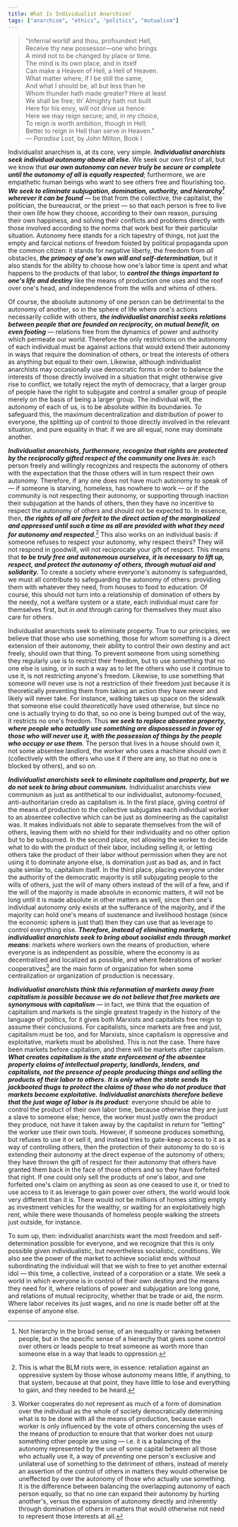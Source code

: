 ```yaml
---
title: What Is Individualist Anarchism?
tags: ["anarchism", "ethics", "politics", "mutualism"]
---
```


> "Infernal world! and thou, profoundest Hell,<br/>
> Receive thy new possessor—one who brings<br/>
> A mind not to be changed by place or time.<br/>
> The mind is its own place, and in itself<br/>
> Can make a Heaven of Hell, a Hell of Heaven.<br/>
> What matter where, if I be still the same,<br/>
> And what I should be, all but less than he<br/>
> Whom thunder hath made greater? Here at least<br/>
> We shall be free; th’ Almighty hath not built<br/>
> Here for his envy, will not drive us hence:<br/>
> Here we may reign secure; and, in my choice,<br/>
> To reign is worth ambition, though in Hell:<br/>
> Better to reign in Hell than serve in Heaven."<br/>
> — *Paradise Lost*, by John Milton, Book I

Individualist anarchism is, at its core, very simple. ***Individualist anarchists seek individual autonomy above all else.*** We seek our own first of all, but we know that ***our own autonomy can never truly be secure or complete until the autonomy of all is equally respected***; furthermore, we are empathetic human beings who want to see others free and flourishing too. ***We seek to eliminate subjugation, domination, authority, and hierarchy[^1] wherever it can be found*** — be that from the collective, the capitalist, the politician, the bureaucrat, or the priest — so that each person is free to live their own life how they choose, according to their own reason, pursuing their own happiness, and solving their conflicts and problems directly with those involved according to the norms that work best for their particular situation. Autonomy here stands for a rich tapestry of things, not just the empty and farcical notions of freedom foisted by political propaganda upon the common citizen: it stands for negative liberty, the freedom from *all* obstacles, ***the primacy of one's own will and self-determination***, but it also stands for the ability to choose how one's labor time is spent and what happens to the products of that labor, to ***control the things important to one's life and destiny*** like the means of production one uses and the roof over one's head, and independence from the wills and whims of others.

[^1]: Not hierarchy in the broad sense, of an inequality or ranking between people, but in the specific sense of a hierarchy that gives some control over others or leads people to treat someone as worth more than someone else in a way that leads to oppression.

Of course, the absolute autonomy of one person can be detrimental to the autonomy of another, so in the sphere of life where one's actions necessarily collide with others, ***the individualist anarchist seeks relations between people that are founded on reciprocity, on mutual benefit, on even footing*** — relations free from the dynamics of power and authority which permeate our world. Therefore the only restrictions on the autonomy of each individual must be against actions that would extend their autonomy in ways that require the domination of others, or treat the interests of others as anything but equal to their own. Likewise, although individualist anarchists may occasionally use democratic forms in order to balance the interests of those directly involved in a situation that might otherwise give rise to conflict, we totally reject the myth of democracy, that a larger group of people have the right to subjugate and control a smaller group of people merely on the basis of being a larger group. The individual will, the autonomy of each of us, is to be absolute within its boundaries. To safeguard this, the maximum decentralization and distribution of power to everyone, the splitting up of control to those directly involved in the relevant situation, and pure equality in that: if we are all equal, none may dominate another.

***Individualist anarchists, furthermore, recognize that rights are protected by the reciprocally gifted respect of the community one lives in***: each person freely and willingly recognizes and respects the autonomy of others with the expectation that the those others will in turn respect their own autonomy. Therefore, if any one does not have much autonomy to speak of — if someone is starving, homeless, has nowhere to work — or if the community is not respecting their autonomy, or supporting through inaction their subjugation at the hands of others, then they have no incentive to respect the autonomy of others and should not be expected to. In essence, then, ***the rights of all are forfeit to the direct action of the marginalized and oppressed until such a time as all are provided with what they need for autonomy and respected***.[^2] This also works on an individual basis: if someone refuses to respect your autonomy, why respect theirs? They will not respond in goodwill, will not reciprocate your gift of respect. This means that ***to be truly free and autonomous ourselves, it is necessary to lift up, respect, and protect the autonomy of others, through mutual aid and solidarity.*** To create a society where everyone's autonomy is safeguarded, we must all contribute to safeguarding the autonomy of others: providing them with whatever they need, from houses to food to education. Of course, this should not turn into a relationship of domination of others by the needy, not a welfare system or a state, each individual must care for themselves first, but *in and through* caring for themselves they must also care for others.

[^2]: This is what the BLM riots were, in essence: retaliation against an oppressive system by those whose autonomy means little, if anything, to that system, because at that point, they have little to lose and everything to gain, and they needed to be heard.

Individualist anarchists seek to eliminate property. True to our principles, we believe that those who use something, those for whom something is a direct extension of their autonomy, their ability to control their own destiny and act freely, should own that thing. To prevent someone from using something they regularly use is to restrict their freedom, but to use something that no one else is using, or in such a way as to let the others who use it continue to use it, is not restricting anyone's freedom. Likewise, to use something that someone will never use is not a restriction of their freedom just because it is theoretically preventing them from taking an action they have never and likely will never take. For instance, walking takes up space on the sidewalk that someone else could *theoretically* have used otherwise, but since no one is actually trying to do that, so no one is being bumped out of the way, it restricts no one's freedom.  Thus ***we seek to replace absentee property, where people who actually use something are dispossessed in favor of those who will never use it, with the possession of things by the people who occupy or use them.*** The person that lives in a house should own it, not some absentee landlord, the worker who uses a machine should own it (collectively with the others who use it if there are any, so that no one is blocked by others), and so on.

***Individualist anarchists seek to eliminate capitalism and property, but we do not seek to bring about communism.*** Individualist anarchists view communism as just as antithetical to our individualist, autonomy-focused, anti-authoritarian credo as capitalism is. In the first place, giving control of the means of production to the collective subjugates each individual worker to an absentee collective which can be just as domineering as the capitalist was. It makes individuals not able to separate themselves from the will of others, leaving them with no shield for their individuality and no other option but to be subsumed. In the second place, not allowing the worker to decide what to do with the product of their labor, including selling it, or letting others take the product of their labor without permission when they are not using it to dominate anyone else, is domination just as bad as, and in fact quite similar to, capitalism itself. In the third place, placing everyone under the authority of the democratic majority is still subjugating people to the wills of others, just the will of many others instead of the will of a few, and if the will of the majority is made absolute in economic matters, it will not be long until it is made absolute in other matters as well, since then one's individual autonomy only exists at the sufferance of the majority, and if the majority can hold one's means of sustenance and livelihood hostage (since the economic sphere is just that) then they can use that as leverage to control everything else. ***Therefore, instead of eliminating markets, individualist anarchists seek to bring about socialist ends through market means***: markets where workers own the means of production, where everyone is as independent as possible, where the economy is as decentralized and localized as possible, and where federations of worker cooperatives[^3] are the main form of organization for when some centralization or organization of production is necessary.

[^3]: Worker cooperates do not represent as much of a form of domination over the individual as the whole of society democratically determining what is to be done with all the means of production, because each worker is only influenced by the vote of others concerning the uses of the means of production to ensure that that worker does not usurp something other people are using — i.e. it is a balancing of the autonomy represented by the use of some capital between all those who actually use it, a way of *preventing* one person's exclusive and unilateral use of something to the detriment of others, instead of merely an assertion of the control of others in matters they would otherwise be uneffected by over the autonomy of those who actually use something. It is the difference between balancing the overlapping autonomy of each person equally, so that no one can expand their autonomy by hurting another's, versus the expansion of autonomy directly and inherently through domination of others in matters that would otherwise not need to represent those interests at all.

***Individualist anarchists think this reformation of markets away from capitalism is possible because we do not believe that free markets are synonymous with capitalism*** — in fact, we think that the equation of capitalism and markets is the single greatest tragedy in the history of the language of politics, for it gives both Marxists and capitalists free reign to assume their conclusions. For capitalists, since markets are free and just, capitalism must be too, and for Marxists, since capitalism is oppressive and exploitative, markets must be abolished. This is not the case. There have been markets before capitalism, and there will be markets after capitalism. ***What creates capitalism is the state enforcement of the absentee property claims of intellectual property, landlords, lenders, and capitalists, not the presence of people producing things and selling the products of their labor to others.*** ***It is only when the state sends its jackbooted thugs to protect the claims of those who do not produce that markets become exploitative.*** ***Individualist anarchists therefore believe that the just wage of labor is its product***: everyone should be able to control the product of their own labor time, because otherwise they are just a slave to someone else; hence, the worker must justly own the product they produce, not have it taken away by the capitalist in return for "letting" the worker use their own tools. However, if someone produces something, but refuses to use it or sell it, and instead tries to gate-keep access to it as a way of controlling others, then the protection of their autonomy to do so is extending their autonomy at the direct expense of the autonomy of others; they have thrown the gift of respect for their autonomy that others have granted them back in the face of those others and so they have forfeited that right. If one could only sell the products of one's labor, and one forfeited one's claim on anything as soon as one ceased to use it, or tried to use access to it as leverage to gain power over others, the world would look very different than it is. There would not be millions of homes sitting empty as investment vehicles for the wealthy, or waiting for an exploitatively high rent, while there were thousands of homeless people walking the streets just outside, for instance.

To sum up, then: individualist anarchists want the most freedom and self-determination possible for everyone, and we recognize that this is only possible given individualistic, but nevertheless socialistic, conditions. We also see the power of the market to achieve socialist ends without subordinating the individual will that we wish to free to yet another external idol — this time, a collective, instead of a corporation or a state. We seek a world in which everyone is in control of their own destiny and the means they need for it, where relations of power and subjugation are long gone, and relations of mutual reciprocity, whether that be trade or aid, the norm. Where labor receives its just wages, and no one is made better off at the expense of anyone else.